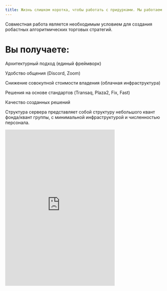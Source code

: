 ```yaml
---
title: Жизнь слишком коротка, чтобы работать с придурками. Мы работаем с хорошими людьми, чтобы построить отличный бизнес
---
```


Совместная работа является необходимым условием для создания робастных алгоритмических торговых стратегий. 

# Вы получаете:

Архитектурный подход (единый фреймворк)

Удобство общения (Discord, Zoom)

Снижение совокупной стоимости владения (облачная инфраструктура)

Решения на основе стандартов (Transaq, Plaza2, Fix, Fast)

Качество созданных решений

Структура сервера представляет собой структуру небольшого квант фонда/квант группы, с минимальной инфраструктурой и численностью персонала.

<iframe src="https://discord.com/widget?id=845947068874096660&theme=dark" width="350" height="500" allowtransparency="true" frameborder="0" sandbox="allow-popups allow-popups-to-escape-sandbox allow-same-origin allow-scripts"></iframe>
